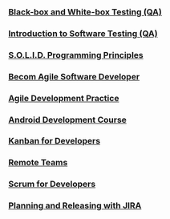 ### [Black-box and White-box Testing (QA)](https://github.com/gpokat/earned_certificates/blob/master/UniversityOfMinnesota_Black-box%20and%20White-box%20Testing.pdf)
### [Introduction to Software Testing (QA)](https://github.com/gpokat/earned_certificates/blob/master/UniversityOfMinnesota_Introduction%20to%20Software%20Testing.pdf)
### [S.O.L.I.D. Programming Principles](https://github.com/gpokat/earned_certificates/blob/master/CertificateOfCompletion_Learning%20S.O.L.I.D.%20Programming%20Principles.pdf)
### [Becom Agile Software Developer](https://github.com/gpokat/earned_certificates/blob/master/CertificateOfCompletion_Become%20an%20Agile%20Software%20Developer.pdf)
### [Agile Development Practice](https://github.com/gpokat/earned_certificates/blob/master/CertificateOfCompletion_Agile%20Development%20Practices.pdf)
### [Android Development Course](https://github.com/gpokat/earned_certificates/blob/master/CertificateOfCompletion_Android%20Development%20Course.pdf)
### [Kanban for Developers](https://github.com/gpokat/earned_certificates/blob/master/CertificateOfCompletion_Agile%20Software%20Development%20Kanban%20for%20Developers.pdf)
### [Remote Teams](https://github.com/gpokat/earned_certificates/blob/master/CertificateOfCompletion_Agile%20Software%20Development%20Remote%20Teams.pdf)
### [Scrum for Developers](https://github.com/gpokat/earned_certificates/blob/master/CertificateOfCompletion_Agile%20Software%20Development%20Scrum%20for%20Developers.pdf)
### [Planning and Releasing with JIRA](https://github.com/gpokat/earned_certificates/blob/master/CertificateOfCompletion_Planning%20and%20Releasing%20Software%20with%20JIRA.pdf)
